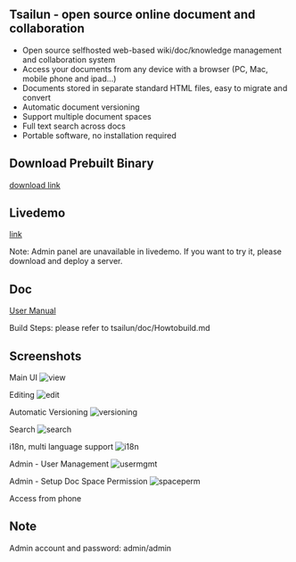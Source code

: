 ## Tsailun - open source online document and collaboration

- Open source selfhosted web-based wiki/doc/knowledge management and collaboration system
- Access your documents from any device with a browser (PC, Mac, mobile phone and ipad...)
- Documents stored in separate standard HTML files, easy to migrate and convert
- Automatic document versioning
- Support multiple document spaces
- Full text search across docs
- Portable software, no installation required

## Download Prebuilt Binary
[download link](https://github.com/lisupeng/tsailunreleases)

## Livedemo
[link](http://tsailun.com.cn/demo)

Note: Admin panel are unavailable in livedemo.
If you want to try it, please download and deploy a server.

## Doc

[User Manual](http://tsailun.com.cn/spaces/doc/pages/Getting_Started/Launch?op=view)

Build Steps: please refer to tsailun/doc/Howtobuild.md

## Screenshots
 
Main UI
![view](https://user-images.githubusercontent.com/97643149/154651761-0873d01e-5cf3-45ae-8860-3198195981e6.jpg)

Editing
![edit](https://user-images.githubusercontent.com/97643149/154651941-ca750eb4-8e6e-4763-a888-53f1eea15ac9.jpg)

Automatic Versioning
![versioning](https://user-images.githubusercontent.com/97643149/154652101-fbbb0080-2b1e-4d91-b682-b6ca9911d1db.jpg)

Search
![search](https://user-images.githubusercontent.com/97643149/154652156-69d8df1b-cc86-492e-b92c-7ede69605ff6.jpg)

i18n, multi language support
![i18n](https://user-images.githubusercontent.com/97643149/154652191-51b3f12a-c0c0-430a-bd14-996faf4eb5fb.jpg)
 
Admin - User Management
![usermgmt](https://user-images.githubusercontent.com/97643149/154652353-96523317-06f3-46c0-9aa4-4b4a77f885cd.jpg)

Admin - Setup Doc Space Permission
![spaceperm](https://user-images.githubusercontent.com/97643149/154652512-bef5a086-ec97-4a1b-ac0c-433ee52fcbcc.jpg)

 
Access from phone


## Note
Admin account and password: admin/admin

